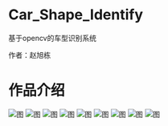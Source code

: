 # Car_Shape_Identify
基于opencv的车型识别系统

作者：赵旭栋

# 作品介绍

![图](/images/图1.png)
![图](/images/图2.png)
![图](/images/图3.png)
![图](/images/图4.png)
![图](/images/图5.png)
![图](/images/图6.png)
![图](/images/图7.png)
![图](/images/图8.png)
![图](/images/图9.png)


